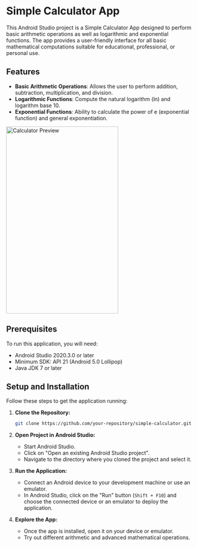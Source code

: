 # Simple Calculator App

This Android Studio project is a Simple Calculator App designed to perform basic arithmetic operations as well as logarithmic and exponential functions. The app provides a user-friendly interface for all basic mathematical computations suitable for educational, professional, or personal use.

## Features
- **Basic Arithmetic Operations**: Allows the user to perform addition, subtraction, multiplication, and division.
- **Logarithmic Functions**: Compute the natural logarithm (ln) and logarithm base 10.
- **Exponential Functions**: Ability to calculate the power of e (exponential function) and general exponentiation.

<img src="https://github.com/Aniket067/Calculator-Android/assets/116525490/04680563-d32e-46a2-9a0a-503880ce67a5" alt="Calculator Preview" width="300" height="500">


## Prerequisites
To run this application, you will need:
- Android Studio 2020.3.0 or later
- Minimum SDK: API 21 (Android 5.0 Lollipop)
- Java JDK 7 or later

## Setup and Installation
Follow these steps to get the application running:

1. **Clone the Repository:**
   ```bash
   git clone https://github.com/your-repository/simple-calculator.git
   ```
   

2. **Open Project in Android Studio:**
   - Start Android Studio.
   - Click on "Open an existing Android Studio project".
   - Navigate to the directory where you cloned the project and select it.

3. **Run the Application:**
   - Connect an Android device to your development machine or use an emulator.
   - In Android Studio, click on the "Run" button (`Shift + F10`) and choose the connected device or an emulator to deploy the application.

4. **Explore the App:**
   - Once the app is installed, open it on your device or emulator.
   - Try out different arithmetic and advanced mathematical operations.

